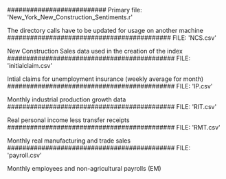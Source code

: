 ##########################
Primary file: 'New_York_New_Construction_Sentiments.r'

The directory calls have to be updated for usage on another machine
###########################################
FILE: 'NCS.csv'

New Construction Sales data used in the creation of the index
############################################
FILE: 'initialclaim.csv'

Intial claims for unemployment insurance (weekly average for month)
############################################
FILE: 'IP.csv'

Monthly industrial production growth data
############################################
FILE: 'RIT.csv'

Real personal income less transfer receipts
############################################
FILE: 'RMT.csv'

Monthly real manufacturing and trade sales
############################################
FILE: 'payroll.csv'

Monthly employees and non-agricultural payrolls (EM)


